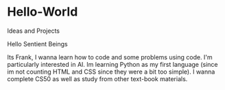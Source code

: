 # Hello-World
Ideas and Projects

Hello Sentient Beings

Its Frank, I wanna learn how to code and some problems using code. I'm particularly interested in AI. Im learning Python as my first language (since im not counting HTML and CSS since they were a bit too simple). I wanna complete CS50 as well as study from other text-book materials.

